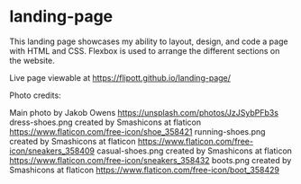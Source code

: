 # landing-page

This landing page showcases my ability to layout, design, and code a page with HTML and CSS. Flexbox is used to arrange the different sections on the website. 

Live page viewable at https://flipott.github.io/landing-page/

Photo credits:

Main photo by Jakob Owens https://unsplash.com/photos/JzJSybPFb3s
dress-shoes.png created by Smashicons at flaticon https://www.flaticon.com/free-icon/shoe_358421
running-shoes.png created by Smashicons at flaticon https://www.flaticon.com/free-icon/sneakers_358409
casual-shoes.png created by Smashicons at flaticon https://www.flaticon.com/free-icon/sneakers_358432
boots.png created by Smashicons at flaticon https://www.flaticon.com/free-icon/boot_358429
